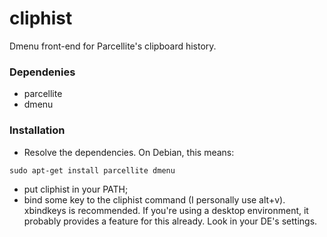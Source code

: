 cliphist
========

Dmenu front-end for Parcellite's clipboard history.

### Dependenies
- parcellite
- dmenu

### Installation
- Resolve the dependencies. On Debian, this means:

`sudo apt-get install parcellite dmenu`
- put cliphist in your PATH;
- bind some key to the cliphist command (I personally use alt+v). xbindkeys is recommended. If you're using a desktop environment, it probably provides a feature for this already. Look in your DE's settings.
